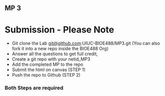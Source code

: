 ## MP 3

# Submission - Please Note

- Git clone the Lab git@github.com:UIUC-BIOE488/MP3.git (You can also fork it into a new repo inside the BIOE488 Org)
- Answer all the questions to get full credit,
- Create a git repo with your netid_MP3
- Add the completed MP to the repo
- Submit the html on canvas (STEP 1)
- Push the repo to Github  (STEP 2)

### **Both Steps are required**
